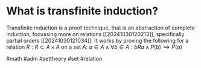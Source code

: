 # What is transfinite induction? 
Transfinite induction is a proof technique, that is an abstraction of complete induction, focussing more on relations [[20241030120213]], specifically partial orders [[20241030121034]].
It works by proving the following for a relation $R: R \subset A\times A$ on a set $A$:
$a\in A \land \forall b\in A: bRa \land P(b) \implies P(a)$

#math #adm #settheory #set #relation